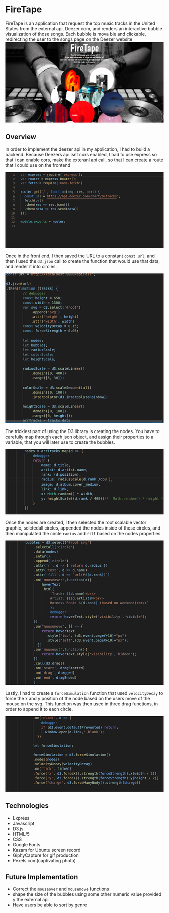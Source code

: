 # FireTape
FireTape is an application that request the top music tracks in the United States from the external api, Deezer.com, and renders an interactive bubble visualization of those songs.
Each bubble is mova ble and clickable, redirecting the user to the songs page on the Deezer website
![](https://github.com/clauddyf/FireTape/blob/master/public/Screenshot%20from%202020-02-17%2015-32-18.png)
## Overview
In order to implement the deezer api in my application, I had to build a backend. Because Deezers api isnt cors enabled, I had to use express so that i can enable cors, make the exteranl api call,
so that I can create a route that I could use on the frontend


![](https://github.com/clauddyf/FireTape/blob/master/public/Screenshot%20from%202020-02-17%2015-02-44.png)

Once in the front end, I then saved the URL to a constant `const url`, and then I used the `d3.json` call to create the function that would use that data, and render it into circles.

![](https://github.com/clauddyf/FireTape/blob/master/public/Screenshot%20from%202020-02-17%2015-03-06.png)

The trickiest part of using the D3 library is creating the nodes. You have to carefully map through each json object, and assign their properties to a variable, that you will later use to create the bubbles.

![](https://github.com/clauddyf/FireTape/blob/master/public/Screenshot%20from%202020-02-17%2015-03-24.png)


Once the nodes are created, I then selected the root scalable vector graphic, selctedall circles, appended the nodes inside of these circles, and then manipulated the circle `radius` and `fill` based on 
the nodes properties

![](https://github.com/clauddyf/FireTape/blob/master/public/Screenshot%20from%202020-02-17%2015-03-42.png)

Lastly, I had to create a `forceSimulation` function that used `velocityDecay` to force the x and y position of the node based on the users move of the mouse on the svg.
This function was then used in three drag functions, in order to append it to each circle.

![](https://github.com/clauddyf/FireTape/blob/master/public/Screenshot%20from%202020-02-17%2015-03-56.png)




## Technologies
* Express
* Javascript
* D3.js
* HTML/5
* CSS
* Google Fonts
* Kazam for Ubuntu screen record
* GiphyCapture for gif production
* Pexels.com(captivating photo)

## Future Implementation
* Correct the `mouseover` and `mousemove` functions
* shape the size of the bubbles using some other numeric value provided y the external api
* Have users be able to sort by genre
